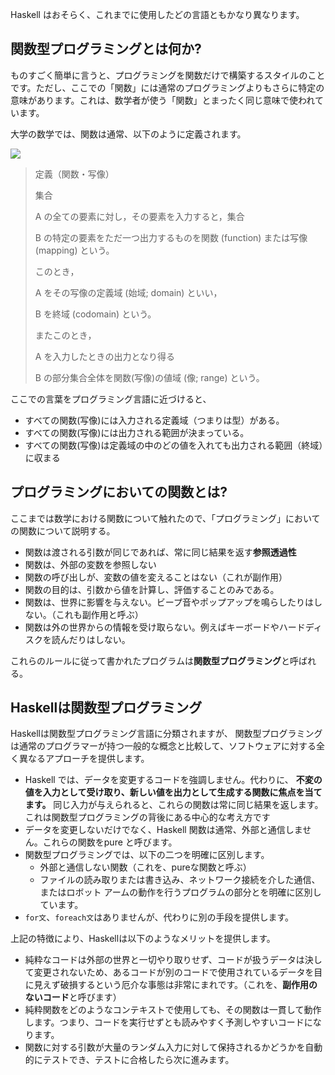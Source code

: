 

Haskell はおそらく、これまでに使用したどの言語ともかなり異なります。


## 関数型プログラミングとは何か?

ものすごく簡単に言うと、プログラミングを関数だけで構築するスタイルのことです。ただし、ここでの「関数」には通常のプログラミングよりもさらに特定の意味があります。これは、数学者が使う「関数」とまったく同じ意味で使われています。

大学の数学では、関数は通常、以下のように定義されます。

<img src="https://mathlandscape.com/wp-content/uploads/2021/02/function-notation-1024x504.png">

> 定義（関数・写像）
> 
> 集合 
> 
> A の全ての要素に対し，その要素を入力すると，集合 
> 
> B の特定の要素をただ一つ出力するものを関数 (function) または写像 (mapping) という。
> 
> このとき，
> 
> A をその写像の定義域 (始域; domain) といい，
> 
> B を終域 (codomain) という。
> 
> またこのとき，
> 
> A を入力したときの出力となり得る 
>
> B の部分集合全体を関数(写像)の値域 (像; range) という。

ここでの言葉をプログラミング言語に近づけると、

- すべての関数(写像)には入力される定義域（つまりは型）がある。
- すべての関数(写像)には出力される範囲が決まっている。
- すべての関数(写像)は定義域の中のどの値を入れても出力される範囲（終域）に収まる



## プログラミングにおいての関数とは?

ここまでは数学における関数について触れたので、「プログラミング」においての関数について説明する。

- 関数は渡される引数が同じであれば、常に同じ結果を返す**参照透過性**
- 関数は、外部の変数を参照しない
- 関数の呼び出しが、変数の値を変えることはない（これが副作用）
- 関数の目的は、引数から値を計算し、評価することのみである。
- 関数は、世界に影響を与えない。ビープ音やポップアップを鳴らしたりはしない。（これも副作用と呼ぶ）
- 関数は外の世界からの情報を受け取らない。例えばキーボードやハードディスクを読んだりはしない。

これらのルールに従って書かれたプログラムは**関数型プログラミング**と呼ばれる。




## Haskellは関数型プログラミング

Haskellは関数型プログラミング言語に分類されますが、
関数型プログラミングは通常のプログラマーが持つ一般的な概念と比較して、ソフトウェアに対する全く異なるアプローチを提供します。

- Haskell では、データを変更するコードを強調しません。代わりに、 **不変の値を入力として受け取り、新しい値を出力として生成する関数に焦点を当てます。** 同じ入力が与えられると、これらの関数は常に同じ結果を返します。これは関数型プログラミングの背後にある中心的な考え方です
- データを変更しないだけでなく、Haskell 関数は通常、外部と通信しません。これらの関数をpure と呼びます。
- 関数型プログラミングでは、以下の二つを明確に区別します。
    - 外部と通信しない関数（これを、pureな関数と呼ぶ）
    - ファイルの読み取りまたは書き込み、ネットワーク接続を介した通信、またはロボット アームの動作を行うプログラムの部分とを明確に区別しています。
- `for文`、`foreach文`はありませんが、代わりに別の手段を提供します。


上記の特徴により、Haskellは以下のようなメリットを提供します。

- 純粋なコードは外部の世界と一切やり取りせず、コードが扱うデータは決して変更されないため、あるコードが別のコードで使用されているデータを目に見えず破損するという厄介な事態は非常にまれです。（これを、**副作用のないコード**と呼びます）
- 純粋関数をどのようなコンテキストで使用しても、その関数は一貫して動作します。つまり、コードを実行せずとも読みやすく予測しやすいコードになります。
- 関数に対する引数が大量のランダム入力に対して保持されるかどうかを自動的にテストでき、テストに合格したら次に進みます。







